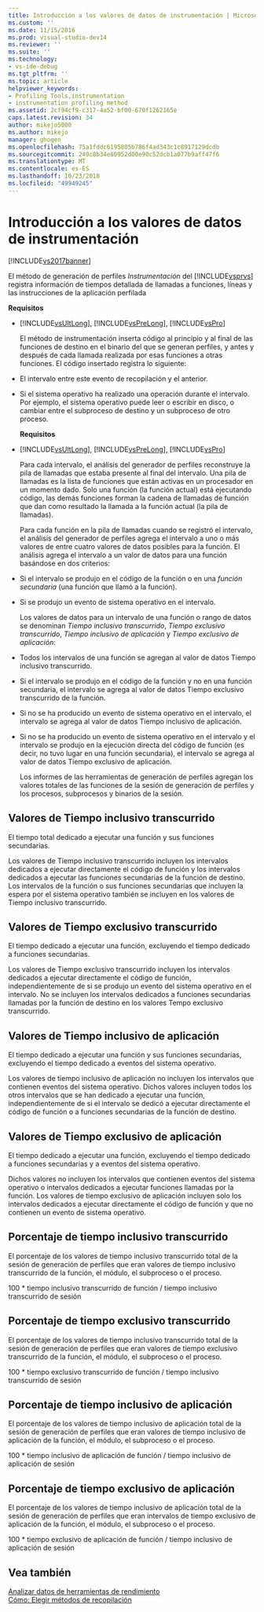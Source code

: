 ```yaml
---
title: Introducción a los valores de datos de instrumentación | Microsoft Docs
ms.custom: ''
ms.date: 11/15/2016
ms.prod: visual-studio-dev14
ms.reviewer: ''
ms.suite: ''
ms.technology:
- vs-ide-debug
ms.tgt_pltfrm: ''
ms.topic: article
helpviewer_keywords:
- Profiling Tools,instrumentation
- instrumentation profiling method
ms.assetid: 2cf94cf9-c317-4a52-bf00-670f1262165e
caps.latest.revision: 34
author: mikejo5000
ms.author: mikejo
manager: ghogen
ms.openlocfilehash: 75a1fddc6195805b786f4ad343c1c8917129dcdb
ms.sourcegitcommit: 240c8b34e80952d00e90c52dcb1a077b9aff47f6
ms.translationtype: MT
ms.contentlocale: es-ES
ms.lasthandoff: 10/23/2018
ms.locfileid: "49949245"
---
```

# <a name="understanding-instrumentation-data-values"></a>Introducción a los valores de datos de instrumentación
[!INCLUDE[vs2017banner](../includes/vs2017banner.md)]

El método de generación de perfiles *Instrumentación* del [!INCLUDE[vsprvs](../includes/vsprvs-md.md)] registra información de tiempos detallada de llamadas a funciones, líneas y las instrucciones de la aplicación perfilada  
  
 **Requisitos**  
  
- [!INCLUDE[vsUltLong](../includes/vsultlong-md.md)], [!INCLUDE[vsPreLong](../includes/vsprelong-md.md)], [!INCLUDE[vsPro](../includes/vspro-md.md)]  
  
  El método de instrumentación inserta código al principio y al final de las funciones de destino en el binario del que se generan perfiles, y antes y después de cada llamada realizada por esas funciones a otras funciones. El código insertado registra lo siguiente:  
  
- El intervalo entre este evento de recopilación y el anterior.  
  
- Si el sistema operativo ha realizado una operación durante el intervalo. Por ejemplo, el sistema operativo puede leer o escribir en disco, o cambiar entre el subproceso de destino y un subproceso de otro proceso.  
  
  **Requisitos**  
  
- [!INCLUDE[vsUltLong](../includes/vsultlong-md.md)], [!INCLUDE[vsPreLong](../includes/vsprelong-md.md)], [!INCLUDE[vsPro](../includes/vspro-md.md)]  
  
  Para cada intervalo, el análisis del generador de perfiles reconstruye la pila de llamadas que estaba presente al final del intervalo. Una pila de llamadas es la lista de funciones que están activas en un procesador en un momento dado. Solo una función (la función actual) está ejecutando código, las demás funciones forman la cadena de llamadas de función que dan como resultado la llamada a la función actual (la pila de llamadas).  
  
  Para cada función en la pila de llamadas cuando se registró el intervalo, el análisis del generador de perfiles agrega el intervalo a uno o más valores de entre cuatro valores de datos posibles para la función. El análisis agrega el intervalo a un valor de datos para una función basándose en dos criterios:  
  
- Si el intervalo se produjo en el código de la función o en una *función secundaria* (una función que llamó a la función).  
  
- Si se produjo un evento de sistema operativo en el intervalo.  
  
  Los valores de datos para un intervalo de una función o rango de datos se denominan *Tiempo inclusivo transcurrido*, *Tiempo exclusivo transcurrido*, *Tiempo inclusivo de aplicación* y *Tiempo exclusivo de aplicación*:  
  
- Todos los intervalos de una función se agregan al valor de datos Tiempo inclusivo transcurrido.  
  
- Si el intervalo se produjo en el código de la función y no en una función secundaria, el intervalo se agrega al valor de datos Tiempo exclusivo transcurrido de la función.  
  
- Si no se ha producido un evento de sistema operativo en el intervalo, el intervalo se agrega al valor de datos Tiempo inclusivo de aplicación.  
  
- Si no se ha producido un evento de sistema operativo en el intervalo y el intervalo se produjo en la ejecución directa del código de función (es decir, no tuvo lugar en una función secundaria), el intervalo se agrega al valor de datos Tiempo exclusivo de aplicación.  
  
  Los informes de las herramientas de generación de perfiles agregan los valores totales de las funciones de la sesión de generación de perfiles y los procesos, subprocesos y binarios de la sesión.  
  
## <a name="elapsed-inclusive-values"></a>Valores de Tiempo inclusivo transcurrido  
 El tiempo total dedicado a ejecutar una función y sus funciones secundarias.  
  
 Los valores de Tiempo inclusivo transcurrido incluyen los intervalos dedicados a ejecutar directamente el código de función y los intervalos dedicados a ejecutar las funciones secundarias de la función de destino. Los intervalos de la función o sus funciones secundarias que incluyen la espera por el sistema operativo también se incluyen en los valores de Tiempo inclusivo transcurrido.  
  
## <a name="elapsed-exclusive-values"></a>Valores de Tiempo exclusivo transcurrido  
 El tiempo dedicado a ejecutar una función, excluyendo el tiempo dedicado a funciones secundarias.  
  
 Los valores de Tiempo exclusivo transcurrido incluyen los intervalos dedicados a ejecutar directamente el código de función, independientemente de si se produjo un evento del sistema operativo en el intervalo. No se incluyen los intervalos dedicados a funciones secundarias llamadas por la función de destino en los valores Tempo exclusivo transcurrido.  
  
## <a name="application-inclusive-values"></a>Valores de Tiempo inclusivo de aplicación  
 El tiempo dedicado a ejecutar una función y sus funciones secundarias, excluyendo el tiempo dedicado a eventos del sistema operativo.  
  
 Los valores de tiempo inclusivo de aplicación no incluyen los intervalos que contienen eventos del sistema operativo. Dichos valores incluyen todos los otros intervalos que se han dedicado a ejecutar una función, independientemente de si el intervalo se dedicó a ejecutar directamente el código de función o a funciones secundarias de la función de destino.  
  
## <a name="application-exclusive-values"></a>Valores de Tiempo exclusivo de aplicación  
 El tiempo dedicado a ejecutar una función, excluyendo el tiempo dedicado a funciones secundarias y a eventos del sistema operativo.  
  
 Dichos valores no incluyen los intervalos que contienen eventos del sistema operativo o intervalos dedicados a ejecutar funciones llamadas por la función. Los valores de tiempo exclusivo de aplicación incluyen solo los intervalos dedicados a ejecutar directamente el código de función y que no contienen un evento de sistema operativo.  
  
## <a name="elapsed-inclusive-percent"></a>Porcentaje de tiempo inclusivo transcurrido  
 El porcentaje de los valores de tiempo inclusivo transcurrido total de la sesión de generación de perfiles que eran valores de tiempo inclusivo transcurrido de la función, el módulo, el subproceso o el proceso.  
  
 100 * tiempo inclusivo transcurrido de función / tiempo inclusivo transcurrido de sesión  
  
## <a name="elapsed-exclusive-percent"></a>Porcentaje de tiempo exclusivo transcurrido  
 El porcentaje de los valores de tiempo inclusivo transcurrido total de la sesión de generación de perfiles que eran valores de tiempo exclusivo transcurrido de la función, el módulo, el subproceso o el proceso.  
  
 100 * tiempo exclusivo transcurrido de función / tiempo inclusivo transcurrido de sesión  
  
## <a name="application-inclusive-percent"></a>Porcentaje de tiempo inclusivo de aplicación  
 El porcentaje de los valores de tiempo inclusivo de aplicación total de la sesión de generación de perfiles que eran valores de tiempo inclusivo de aplicación de la función, el módulo, el subproceso o el proceso.  
  
 100 * tiempo inclusivo de aplicación de función / tiempo inclusivo de aplicación de sesión  
  
## <a name="application-exclusive-percent"></a>Porcentaje de tiempo exclusivo de aplicación  
 El porcentaje de los valores de tiempo inclusivo de aplicación total de la sesión de generación de perfiles que eran intervalos de tiempo exclusivo de aplicación de la función, el módulo, el subproceso o el proceso.  
  
 100 * tiempo exclusivo de aplicación de función / tiempo inclusivo de aplicación de sesión  
  
## <a name="see-also"></a>Vea también  
 [Analizar datos de herramientas de rendimiento](../profiling/analyzing-performance-tools-data.md)   
 [Cómo: Elegir métodos de recopilación](../profiling/how-to-choose-collection-methods.md)



